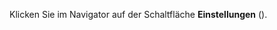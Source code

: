 <!-- markdownlint-disable-file MD041 -->
Klicken Sie im Navigator auf der Schaltfläche **Einstellungen** (<i class="ph ph-gear" aria-hidden="true"></i>).
